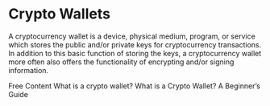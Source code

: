 # Crypto Wallets

A cryptocurrency wallet is a device, physical medium, program, or service which stores the public and/or private keys for cryptocurrency transactions. In addition to this basic function of storing the keys, a cryptocurrency wallet more often also offers the functionality of encrypting and/or signing information.

<ResourceGroupTitle>Free Content</ResourceGroupTitle>
<BadgeLink colorScheme='yellow' badgeText='Read' href='https://www.coinbase.com/learn/crypto-basics/what-is-a-crypto-wallet'>What is a crypto wallet?</BadgeLink>
<BadgeLink colorScheme='yellow' badgeText='Read' href='https://crypto.com/university/crypto-wallets'>What is a Crypto Wallet? A Beginner’s Guide</BadgeLink>
